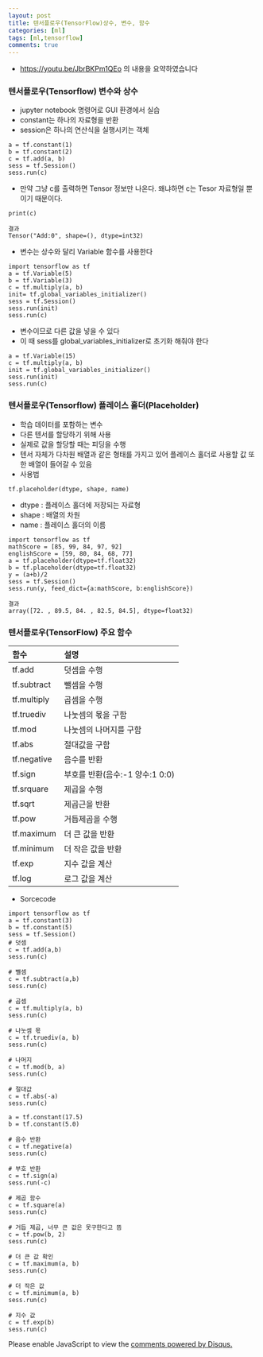 ```yaml
---
layout: post
title: 텐서플로우(TensorFlow)상수, 변수, 함수
categories: [ml]
tags: [ml,tensorflow]
comments: true
---
```

- https://youtu.be/JbrBKPm1QEo 의 내용을 요약하였습니다

### 텐서플로우(Tensorflow) 변수와 상수
- jupyter notebook 명령어로 GUI 환경에서 실습
- constant는 하나의 자료형을 반환
- session은 하나의 연산식을 실행시키는 객체

~~~
a = tf.constant(1)
b = tf.constant(2)
c = tf.add(a, b)
sess = tf.Session()
sess.run(c)
~~~

- 만약 그냥 c를 출력하면 Tensor 정보만 나온다. 왜냐하면 c는 Tesor 자료형일 뿐이기 때문이다.

~~~
print(c)

결과
Tensor("Add:0", shape=(), dtype=int32)
~~~
- 변수는 상수와 달리 Variable 함수를 사용한다

~~~
import tensorflow as tf
a = tf.Variable(5)
b = tf.Variable(3)
c = tf.multiply(a, b)
init= tf.global_variables_initializer()
sess = tf.Session()
sess.run(init)
sess.run(c)
~~~

- 변수이므로 다른 값을 넣을 수 있다
- 이 때 sess를 global_variables_initializer로 초기화 해줘야 한다

~~~
a = tf.Variable(15)
c = tf.multiply(a, b)
init = tf.global_variables_initializer()
sess.run(init)
sess.run(c)
~~~

### 텐서플로우(Tensorflow) 플레이스 홀더(Placeholder)
- 학습 데이터를 포함하는 변수
- 다른  텐서를 할당하기 위해 사용
- 실제로 값을 할당할 때는 피딩을 수행
- 텐서 자체가 다차원 배열과 같은 형태를 가지고 있어 플레이스 홀더로 사용할 값 또한 배열이 들어갈 수 있음
- 사용법

~~~
tf.placeholder(dtype, shape, name)
~~~
- dtype : 플레이스 홀더에 저장되는 자료형
- shape : 배열의 차원
- name : 플레이스 홀더의 이름

~~~
import tensorflow as tf
mathScore = [85, 99, 84, 97, 92]
englishScore = [59, 80, 84, 68, 77]
a = tf.placeholder(dtype=tf.float32)
b = tf.placeholder(dtype=tf.float32)
y = (a+b)/2
sess = tf.Session()
sess.run(y, feed_dict={a:mathScore, b:englishScore})

결과
array([72. , 89.5, 84. , 82.5, 84.5], dtype=float32)
~~~

### 텐서플로우(TensorFlow) 주요 함수

| 함수 | 설명 |
|:--------|:--------|
| tf.add | 덧셈을 수행 |
| tf.subtract | 뺄셈을 수행 |
| tf.multiply |  곱셈을 수행 |
| tf.truediv | 나눗셈의 몫을 구함 |
| tf.mod | 나눗셈의 나머지를 구함 |
| tf.abs |  절대값을 구함 |
| tf.negative | 음수를 반환 |
| tf.sign | 부호를 반환(음수:-1 양수:1 0:0)|
| tf.srquare | 제곱을 수행 |
| tf.sqrt | 제곱근을 반환 |
| tf.pow | 거듭제곱을 수행 |
| tf.maximum | 더 큰 값을 반환 |
| tf.minimum | 더 작은 값을 반환 |
| tf.exp | 지수 값을 계산 |
| tf.log | 로그 값을 계산 |

- Sorcecode

~~~
import tensorflow as tf
a = tf.constant(3)
b = tf.constant(5)
sess = tf.Session()
# 덧셈
c = tf.add(a,b)
sess.run(c)

# 뺄셈
c = tf.subtract(a,b)
sess.run(c)

# 곱셈
c = tf.multiply(a, b)
sess.run(c)

# 나눗셈 몫
c = tf.truediv(a, b)
sess.run(c)

# 나머지
c = tf.mod(b, a)
sess.run(c)

# 절대값
c = tf.abs(-a)
sess.run(c)

a = tf.constant(17.5)
b = tf.constant(5.0)

# 음수 반환
c = tf.negative(a)
sess.run(c)

# 부호 반환
c = tf.sign(a)
sess.run(-c)

# 제곱 함수
c = tf.square(a)
sess.run(c)

# 거듭 제곱, 너무 큰 값은 못구한다고 뜸
c = tf.pow(b, 2)
sess.run(c)

# 더 큰 값 확인
c = tf.maximum(a, b)
sess.run(c)

# 더 작은 값
c = tf.minimum(a, b)
sess.run(c)

# 지수 값
c = tf.exp(b)
sess.run(c)
~~~

<div id="disqus_thread"></div>
<script>

/**
*  RECOMMENDED CONFIGURATION VARIABLES: EDIT AND UNCOMMENT THE SECTION BELOW TO INSERT DYNAMIC VALUES FROM YOUR PLATFORM OR CMS.
*  LEARN WHY DEFINING THESE VARIABLES IS IMPORTANT: https://disqus.com/admin/universalcode/#configuration-variables*/
/*
var disqus_config = function () {
this.page.url = PAGE_URL;  // Replace PAGE_URL with your page's canonical URL variable
this.page.identifier = PAGE_IDENTIFIER; // Replace PAGE_IDENTIFIER with your page's unique identifier variable
};
*/
(function() { // DON'T EDIT BELOW THIS LINE
var d = document, s = d.createElement('script');
s.src = 'https://parkwonhui.disqus.com/embed.js';
s.setAttribute('data-timestamp', +new Date());
(d.head || d.body).appendChild(s);
})();
</script>
<noscript>Please enable JavaScript to view the <a href="https://disqus.com/?ref_noscript">comments powered by Disqus.</a></noscript>
                            

					